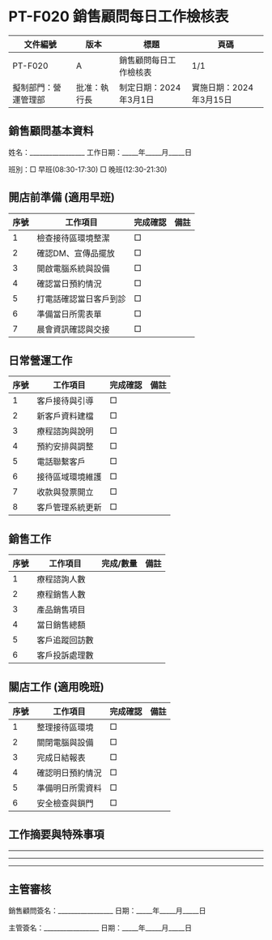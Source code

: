 # PT-F020 銷售顧問每日工作檢核表

| 文件編號 | 版本 | 標題 | 頁碼 | 
|--------|------|-----|------|
| PT-F020 | A | 銷售顧問每日工作檢核表 | 1/1 |
| 擬制部門：營運管理部 | 批准：執行長 | 制定日期：2024年3月1日 | 實施日期：2024年3月15日 |

## 銷售顧問基本資料

姓名：_________________ 工作日期：_____年_____月_____日

班別：□ 早班(08:30-17:30) □ 晚班(12:30-21:30)

## 開店前準備 (適用早班)

| 序號 | 工作項目 | 完成確認 | 備註 |
|-----|---------|---------|------|
| 1 | 檢查接待區環境整潔 | □ |  |
| 2 | 確認DM、宣傳品擺放 | □ |  |
| 3 | 開啟電腦系統與設備 | □ |  |
| 4 | 確認當日預約情況 | □ |  |
| 5 | 打電話確認當日客戶到診 | □ |  |
| 6 | 準備當日所需表單 | □ |  |
| 7 | 晨會資訊確認與交接 | □ |  |

## 日常營運工作

| 序號 | 工作項目 | 完成確認 | 備註 |
|-----|---------|---------|------|
| 1 | 客戶接待與引導 | □ |  |
| 2 | 新客戶資料建檔 | □ |  |
| 3 | 療程諮詢與說明 | □ |  |
| 4 | 預約安排與調整 | □ |  |
| 5 | 電話聯繫客戶 | □ |  |
| 6 | 接待區域環境維護 | □ |  |
| 7 | 收款與發票開立 | □ |  |
| 8 | 客戶管理系統更新 | □ |  |

## 銷售工作

| 序號 | 工作項目 | 完成/數量 | 備註 |
|-----|---------|---------|------|
| 1 | 療程諮詢人數 |  |  |
| 2 | 療程銷售人數 |  |  |
| 3 | 產品銷售項目 |  |  |
| 4 | 當日銷售總額 |  |  |
| 5 | 客戶追蹤回訪數 |  |  |
| 6 | 客戶投訴處理數 |  |  |

## 關店工作 (適用晚班)

| 序號 | 工作項目 | 完成確認 | 備註 |
|-----|---------|---------|------|
| 1 | 整理接待區環境 | □ |  |
| 2 | 關閉電腦與設備 | □ |  |
| 3 | 完成日結報表 | □ |  |
| 4 | 確認明日預約情況 | □ |  |
| 5 | 準備明日所需資料 | □ |  |
| 6 | 安全檢查與鎖門 | □ |  |

## 工作摘要與特殊事項

_____________________________________________________________________

_____________________________________________________________________

_____________________________________________________________________

## 主管審核

銷售顧問簽名：_________________ 日期：_____年_____月_____日

主管簽名：_________________ 日期：_____年_____月_____日 